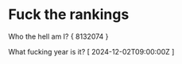 # Fuck the rankings

Who the hell am I?
{ 8132074 }

What fucking year is it?
[ 2024-12-02T09:00:00Z ]
